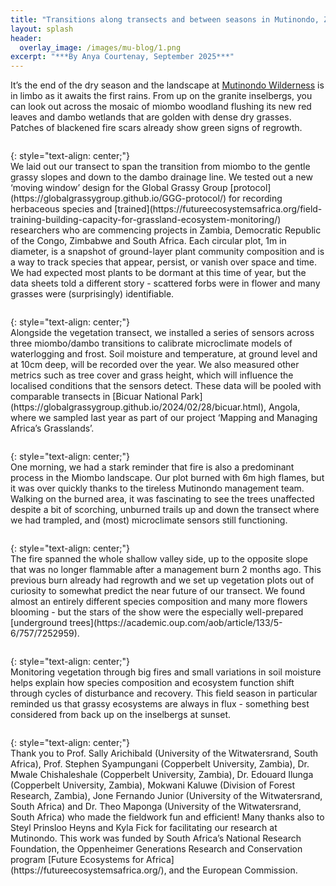```yaml
---
title: "Transitions along transects and between seasons in Mutinondo, Zambia"
layout: splash
header:
  overlay_image: /images/mu-blog/1.png
excerpt: "***By Anya Courtenay, September 2025***"
---
```


It’s the end of the dry season and the landscape at [Mutinondo Wilderness](https://www.mutinondozambia.com/) is in limbo as it awaits the first rains. From up on the granite inselbergs, you can look out across the mosaic of miombo woodland flushing its new red leaves and dambo wetlands that are golden with dense dry grasses. Patches of blackened fire scars already show green signs of regrowth.

<figure style="width: 1000px" class="align-centre">
  <img src="{{ site.url }}{{ site.baseurl }}/images/mu-blog/2.png" alt="">
</figure>
{: style="text-align: center;"}

<br>
We laid out our transect to span the transition from miombo to the gentle grassy slopes and down to the dambo drainage line. We tested out a new ‘moving window’ design for the Global Grassy Group [protocol](https://globalgrassygroup.github.io/GGG-protocol/) for recording herbaceous species and [trained](https://futureecosystemsafrica.org/field-training-building-capacity-for-grassland-ecosystem-monitoring/) researchers who are commencing projects in Zambia, Democratic Republic of the Congo, Zimbabwe and South Africa. Each circular plot, 1m in diameter, is a snapshot of ground-layer plant community composition and is a way to track species that appear, persist, or vanish over space and time. We had expected most plants to be dormant at this time of year, but the data sheets told a different story - scattered forbs were in flower and many grasses were (surprisingly) identifiable. 

<figure style="width: 1000px" class="align-centre">
  <img src="{{ site.url }}{{ site.baseurl }}/images/mu-blog/3.png" alt="">
</figure>
{: style="text-align: center;"}

<br>
Alongside the vegetation transect, we installed a series of sensors across three miombo/dambo transitions to calibrate microclimate models of waterlogging and frost. Soil moisture and temperature, at ground level and at 10cm deep, will be recorded over the year. We also measured other metrics such as tree cover and grass height, which will influence the localised conditions that the sensors detect. These data will be pooled with comparable transects in [Bicuar National Park](https://globalgrassygroup.github.io/2024/02/28/bicuar.html), Angola, where we sampled last year as part of our project ‘Mapping and Managing Africa’s Grasslands’.

<figure style="width: 1000px" class="align-centre">
  <img src="{{ site.url }}{{ site.baseurl }}/images/mu-blog/4.png" alt="">
</figure>
{: style="text-align: center;"}

<br>
One morning, we had a stark reminder that fire is also a predominant process in the Miombo landscape. Our plot burned with 6m high flames, but it was over quickly thanks to the tireless Mutinondo management team. Walking on the burned area, it was fascinating to see the trees unaffected despite a bit of scorching, unburned trails up and down the transect where we had trampled, and (most) microclimate sensors still functioning.

<figure style="width: 1000px" class="align-centre">
  <img src="{{ site.url }}{{ site.baseurl }}/images/mu-blog/5.png" alt="">
</figure>
{: style="text-align: center;"}

<br>
The fire spanned the whole shallow valley side, up to the opposite slope that was no longer flammable after a management burn 2 months ago. This previous burn already had regrowth and we set up vegetation plots out of curiosity to somewhat predict the near future of our transect. We found almost an entirely different species composition and many more flowers blooming - but the stars of the show were the especially well-prepared [underground trees](https://academic.oup.com/aob/article/133/5-6/757/7252959).

<figure style="width: 1000px" class="align-centre">
  <img src="{{ site.url }}{{ site.baseurl }}/images/mu-blog/6.png" alt="">
</figure>
{: style="text-align: center;"}

<br>
Monitoring vegetation through big fires and small variations in soil moisture helps explain how species composition and ecosystem function shift through cycles of disturbance and recovery. This field season in particular reminded us that grassy ecosystems are always in flux - something best considered from back up on the inselbergs at sunset.

<figure style="width: 1000px" class="align-centre">
  <img src="{{ site.url }}{{ site.baseurl }}/images/mu-blog/7.png" alt="">
</figure>
{: style="text-align: center;"}

<br>
Thank you to Prof. Sally Arichibald (University of the Witwatersrand, South Africa), Prof. Stephen Syampungani (Copperbelt University, Zambia), Dr. Mwale Chishaleshale (Copperbelt University, Zambia), Dr. Edouard Ilunga (Copperbelt University, Zambia), Mokwani Kaluwe (Division of Forest Research, Zambia), Jone Fernando Junior (University of the Witwatersrand, South Africa) and Dr. Theo Maponga (University of the Witwatersrand, South Africa) who made the fieldwork fun and efficient! Many thanks also to Steyl Prinsloo Heyns and Kyla Fick for facilitating our research at Mutinondo. This work was funded by South Africa’s National Research Foundation, the Oppenheimer Generations Research and Conservation program [Future Ecosystems for Africa](https://futureecosystemsafrica.org/), and the European Commission.

